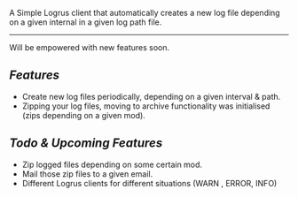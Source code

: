 A Simple Logrus client that automatically creates a new log file depending on a given internal in a given log path file.

------------


Will be empowered with new features soon.

## *Features*
- Create new log files periodically, depending on a given interval & path.
- Zipping your log files, moving to archive functionality was initialised (zips depending on a given mod).
## *Todo & Upcoming Features*
- Zip logged files depending on some certain mod.
- Mail those zip files to a given email.
- Different Logrus clients for different situations (WARN , ERROR, INFO)


